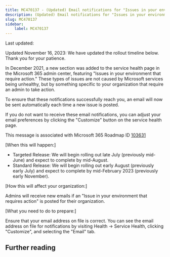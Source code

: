 ```yaml
---
title: MC470137 - (Updated) Email notifications for "Issues in your environment that require action"
description: (Updated) Email notifications for "Issues in your environment that require action"
slug: MC470137
sidebar:
    label: MC470137
---
```



Last updated: 

<p>Updated November 16, 2023: We have updated the rollout timeline below. Thank you for your patience.</p><p>In December 2021, a new section was added to the service health page in the Microsoft 365 admin center, featuring "Issues in your environment that require action."   These types of issues are not caused by Microsoft services being unhealthy, but by something specific to your organization that require an admin to take action.<br></p><p>
</p><p>To ensure that these notifications successfully reach you, an email will now be sent automatically each time a new issue is posted.<br></p><p>
</p><p>If you do not want to receive these email notifications, you can adjust your email preferences by clicking the "Customize" button on the service health page.<br></p><p>This message is associated with Microsoft 365 Roadmap ID <a href="https://www.microsoft.com/microsoft-365/roadmap?rtc=1%26filters=&amp;searchterms=103631" target="_blank">103631</a></p><p>[When this will happen:]</p><ul><li>Targeted Release: We will begin rolling out late July (previously mid-June) and expect to complete by mid-August.<br></li><li>Standard Release: We will begin rolling out early August (previously early July) and expect to complete by mid-February 2023 (previously early November).</li></ul><p>[How this will affect your organization:]<br></p><p>Admins will receive new emails if an "Issue in your environment that requires action" is posted for their organization.</p><p>[What you need to do to prepare:]<br></p><p>Ensure that your email address on file is correct. You can see the email address on file for notifications by visiting Health -&gt; Service Health, clicking "Customize", and selecting the "Email" tab.</p>

## Further reading
